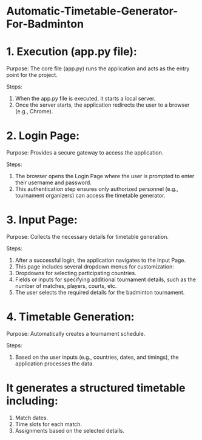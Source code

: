 # Automatic-Timetable-Generator-For-Badminton

# 1. Execution (app.py file):
Purpose: The core file (app.py) runs the application and acts as the entry point for the project.

Steps:
1) When the app.py file is executed, it starts a local server.
2) Once the server starts, the application redirects the user to a browser (e.g., Chrome).

# 2. Login Page:
Purpose: Provides a secure gateway to access the application.

Steps:
1) The browser opens the Login Page where the user is prompted to enter their username and password.
2) This authentication step ensures only authorized personnel (e.g., tournament organizers) can access the timetable generator.

# 3. Input Page:
Purpose: Collects the necessary details for timetable generation.

Steps:
1) After a successful login, the application navigates to the Input Page.
2) This page includes several dropdown menus for customization:
3) Dropdowns for selecting participating countries.
4) Fields or inputs for specifying additional tournament details, such as the number of matches, players, courts, etc.
5) The user selects the required details for the badminton tournament.

# 4. Timetable Generation:
Purpose: Automatically creates a tournament schedule.

Steps:
1) Based on the user inputs (e.g., countries, dates, and timings), the application processes the data.
   
# It generates a structured timetable including:
1) Match dates.
2) Time slots for each match.
3) Assignments based on the selected details.
